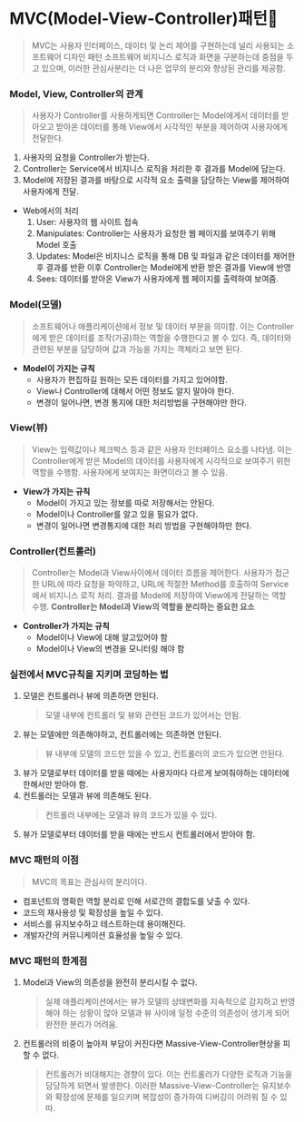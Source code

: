 # MVC(Model-View-Controller)패턴📌
> MVC는 사용자 인터페이스, 데이터 및 논리 제어를 구현하는데 널리 사용되는 소프트웨어 디자인 패턴
> 소프트웨어 비지니스 로직과 화면을 구분하는데 중점을 두고 있으며, 이러한 관심사분리는 더 나은 업무의 분리와 향상된 관리를 제공함.

### Model, View, Controller의 관계
> 사용자가 Controller를 사용하게되면 Controller는 Model에게서 데이터를 받아오고 받아온 데이터를 통해
> View에서 시각적인 부분을 제어하여 사용자에게 전달한다.
  1. 사용자의 요청을 Controller가 받는다.
  2. Controller는 Service에서 비지니스 로직을 처리한 후 결과를 Model에 담는다.
  3. Model에 저장된 결과를 바탕으로 시각적 요소 출력을 담당하는 View를 제어하여 사용자에게 전달.
- Web에서의 처리
  1. User: 사용자의 웹 사이트 접속
  2. Manipulates: Controller는 사용자가 요청한 웹 페이지를 보여주기 위해 Model 호출
  3. Updates: Model은 비지니스 로직을 통해 DB 및 파일과 같은 데이터를 제어한 후 결과를 반환
              이후 Controller는 Model에게 반환 받은 결과를 View에 반영
  4. Sees: 데이터를 받아온 View가 사용자에게 웹 페이지를 출력하여 보여줌.

### Model(모델)
> 소프트웨어나 애플리케이션에서 정보 및 데이터 부분을 의미함.
> 이는 Controller에게 받은 데이터를 조작(가공)하는 역할을 수행한다고 볼 수 있다.
> 즉, 데이터와 관련된 부분을 담당하며 값과 가능을 가지는 객체라고 보면 된다.
  * **Model이 가지는 규칙**
    * 사용자가 편집하길 원하는 모든 데이터를 가지고 있어야함.
    * View나 Controller에 대해서 어떤 정보도 알지 말아야 한다.
    * 변경이 일어나면, 변경 통지에 대한 처리방법을 구현해야만 한다.

### View(뷰)
> View는 입력값이나 체크박스 등과 같은 사용자 인터페이스 요소를 나타냄.
> 이는 Controller에게 받은 Model의 데이터를 사용자에게 시각적으로 보여주기 위한 역할을 수행함.
> 사용자에게 보여지는 화면이라고 볼 수 있음.
  * **View가 가지는 규칙**
    * Model이 가지고 있는 정보를 따로 저장해서는 안된다.
    * Model이나 Controller를 알고 있을 필요가 없다.
    * 변경이 일어나면 변경통지에 대한 처리 방법을 구현해야하만 한다.

### Controller(컨트롤러)
> Controller는 Model과 View사이에서 데이터 흐름을 제어한다.
> 사용자가 접근한 URL에 따라 요청을 파악하고, URL에 적절한 Method를 호출하여 Service에서 비지니스 로직 처리.
> 결과를 Model에 저장하여 View에게 전달하는 역할 수행.
> **Controller는 Model과 View의 역할을 분리하는 중요한 요소**
  * **Controller가 가지는 규칙**
    * Model이나 View에 대해 알고있어야 함
    * Model이나 View의 변경을 모니터링 해야 함

### 실전에서 MVC규칙을 지키며 코딩하는 법
1. 모델은 컨트롤러나 뷰에 의존하면 안된다.
   > 모델 내부에 컨트롤러 및 뷰와 관련된 코드가 있어서는 안됨.
2. 뷰는 모델에만 의존해야하고, 컨트롤러에는 의존하면 안된다.
   > 뷰 내부에 모델의 코드만 있을 수 있고, 컨트롤러의 코드가 있으면 안된다.
3. 뷰가 모델로부터 데이터를 받을 때에는 사용자마다 다르게 보여줘야하는 데이터에 한해서만 받아야 함.
4. 컨트롤러는 모델과 뷰에 의존해도 된다.
   > 컨트롤러 내부에는 모델과 뷰의 코드가 있을 수 있다.
5. 뷰가 모델로부터 데이터를 받을 때에는 반드시 컨트롤러에서 받아야 함.

### MVC 패턴의 이점
> MVC의 목표는 관심사의 분리이다.
* 컴포넌트의 명확한 역할 분리로 인해 서로간의 결합도를 낮출 수 있다.
* 코드의 재사용성 및 확장성을 높일 수 있다.
* 서비스를 유지보수하고 테스트하는데 용이해진다.
* 개발자간의 커뮤니케이션 효율성을 높일 수 있다.

### MVC 패턴의 한계점
1. Model과 View의 의존성을 완전히 분리시킬 수 없다.
   > 실제 애플리케이션에서는 뷰가 모델의 상태변화를 지속적으로 감지하고 반영해야 하는 상황이 많아 모델과 뷰
   > 사이에 일정 수준의 의존성이 생기게 되어 완전한 분리가 어려움.
2. 컨트롤러의 비중이 높아져 부담이 커진다면 Massive-View-Controller현상을 피할 수 없다.
   > 컨트롤러가 비대해지는 경향이 있다. 이는 컨트롤러가 다양한 로직과 기능을 담당하게 되면서 발생한다.
   > 이러한 Massive-View-Controller는 유지보수와 확장성에 문제를 일으키며 복잡성이 증가하여 디버깅이 어려워 질 수 있따. 
